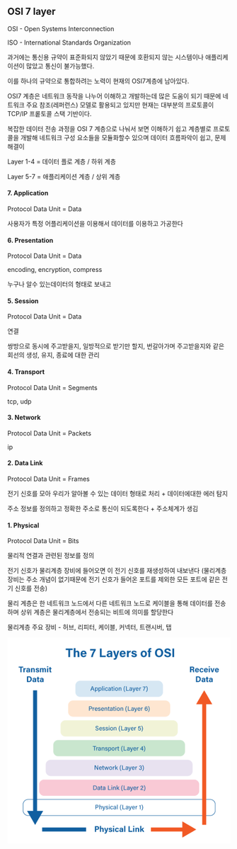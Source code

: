 ## OSI 7 layer

OSI - Open Systems Interconnection

ISO - International Standards Organization

과거에는 통신용 규약이 표준화되지 않았기 때문에 호환되지 않는 시스템이나 애플리케이션이 많았고 통신이 불가능했다. 

이를 하나의 규약으로 통합하려는 노력이 현재의 OSI7계층에 남아있다. 

OSI7 계층은 네트워크 동작을 나누어 이해하고 개발하는데 많은 도움이 되기 때문에 네트워크 주요 참조(레퍼런스) 모델로 활용되고 있지만 현재는 대부분의 프로토콜이 TCP/IP 프롵토콜 스택 기반이다. 

복잡한 데이터 전송 과정을 OSI 7 계층으로 나눠서 보면 이해하기 쉽고 계층별로 프로토콜을 개발해 네트워크 구성 요소들을 모듈화할수 있으며 데이터 흐름파악이 쉽고, 문제 해결이 

Layer 1-4 = 데이터 플로 계층 / 하위 계층

Layer 5-7 = 애플리케이션 계층 / 상위 계층

#### 7. Application

Protocol Data Unit = Data

사용자가 특정 어플리케이션을 이용해서 데이터를 이용하고 가공한다

#### 6. Presentation 

Protocol Data Unit = Data

encoding, encryption, compress

누구나 알수 있는데이터의 형태로 보내고 

#### 5. Session 

Protocol Data Unit = Data

연결

쌍방으로 동시에 주고받을지, 일방적으로 받기만 할지, 번갈아가며 주고받을지와 같은 회선의 생성, 유지, 종료에 대한 관리

#### 4. Transport 

Protocol Data Unit = Segments

tcp, udp

#### 3. Network

Protocol Data Unit = Packets

ip

#### 2. Data Link

Protocol Data Unit = Frames

전기 신호를 모아 우리가 알아볼 수 있는 데이터 형태로 처리 + 데이터에대한 에러 탐지

주소 정보를 정의하고 정확한 주소로 통신이 되도록한다 + 주소체계가 생김

#### 1. Physical 

Protocol Data Unit = Bits

물리적 연결과 관련된 정보를 정의

전기 신호가 물리계층 장비에 들어오면 이 전기 신호를 재생성하여 내보낸다 (물리계층 장비는 주소 개념이 없기때문에 전기 신호가 들어온 포트를 제외한 모든 포트에 같은 전기 신호를 전송)

물리 계층은 한 네트워크 노드에서 다른 네트워크 노드로 케이블을 통해 데이터를 전송하며 상위 계층은 물리계층에서 전송되는 비트에 의미를 할당한다

물리계층 주요 장비 - 허브, 리피터, 케이블, 커넥터, 트랜시버, 탭

![7layers](../images/7layers.png)
